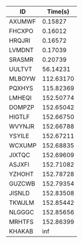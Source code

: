 |ID|Time(s)|
|-|-|
|AXUMWF|0.15827|
|FHCXPO|0.16012|
|HRQJRI|0.16572|
|LVMDNT|0.17039|
|SRASMR|0.20739|
|UULTVT|56.14231|
|MLBOYW|112.63170|
|PQXHYS|115.82369|
|LMHEQI|152.50774|
|DOMPZP|152.65042|
|HIGTLF|152.66750|
|WVYNJR|152.66788|
|YSYILE|152.67211|
|WCXUMP|152.68835|
|JIXTQC|152.69609|
|ASJXFI|152.71082|
|YZHOHT|152.78728|
|GUZCWB|152.79354|
|JISNLD|152.83508|
|TKWJLM|152.85442|
|NLGGGC|152.85656|
|MRHTFS|152.86399|
|KHAKAB|inf|
